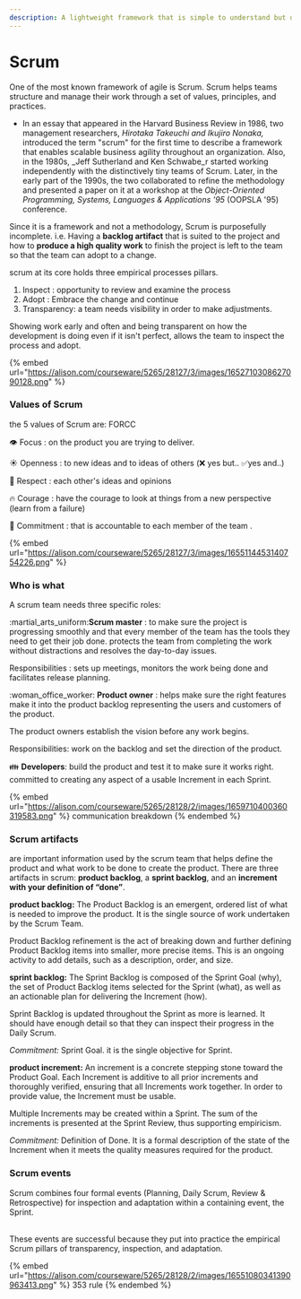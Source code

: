 ```yaml
---
description: A lightweight framework that is simple to understand but difficult to master.
---
```


# Scrum

One of the most known framework of agile is Scrum. Scrum helps teams structure and manage their work through a set of values, principles, and practices.

* In an essay that appeared in the Harvard Business Review in 1986, two management researchers, _Hirotaka Takeuchi and Ikujiro Nonaka,_ introduced the term "scrum" for the first time to describe a framework that enables scalable business agility throughout an organization. Also, in the 1980s, _Jeff Sutherland and Ken Schwabe_r started working independently with the distinctively tiny teams of Scrum. Later, in the early part of the 1990s, the two collaborated to refine the methodology and presented a paper on it at a workshop at the _Object-Oriented Programming, Systems, Languages & Applications '95_ (OOPSLA '95) conference.

Since it is a framework and not a methodology, Scrum is purposefully incomplete. i.e. Having a **backlog artifact** that is suited to the project and how to  **produce a high quality work** to finish the project is left to the team so that  the team can adopt to a change.&#x20;

scrum at its core holds three empirical processes pillars.

1. Inspect : opportunity to review and examine the process
2. Adopt : Embrace the change and continue&#x20;
3. Transparency: a team needs visibility in order to make adjustments.&#x20;

Showing work early and often and being transparent on how the development is doing even if it isn't perfect, allows the team to inspect the process and adopt.

{% embed url="https://alison.com/courseware/5265/28127/3/images/1652710308627090128.png" %}

### Values of Scrum

the 5 values of Scrum are: FORCC

:eye: Focus : on the product you are trying to deliver.

:sunny: Openness : to new ideas and to ideas of others  (❌ yes but..  ✅yes and..)

:crown: Respect :  each other's ideas and opinions&#x20;

:fire: Courage : have the courage to look at things from a new perspective (learn from a failure)  &#x20;

:handshake: Commitment : that is accountable to each member of the team .&#x20;

{% embed url="https://alison.com/courseware/5265/28127/3/images/1655114453140754226.png" %}

### Who is what&#x20;

A scrum team needs three specific roles:

:martial\_arts\_uniform:**Scrum master** : to make sure the project is progressing smoothly and that every member of the team has the tools they need to get their job done. protects the team from completing the work without distractions and resolves the day-to-day issues.

&#x20;   Responsibilities : sets up meetings, monitors the work being done and facilitates release planning.&#x20;

:woman\_office\_worker: **Product owner** : helps make sure the right features make it into the product backlog representing the users and customers of the product.

The product owners establish the vision before any work begins.

&#x20;     Responsibilities: work on the backlog and set the direction of the product.

:family: **Developers**: build the product and test it to make sure it works right. committed to creating any aspect of a usable Increment in each Sprint.

{% embed url="https://alison.com/courseware/5265/28128/2/images/1659710400360319583.png" %}
communication breakdown
{% endembed %}

### Scrum artifacts

are important information used by the scrum team that helps define the product and what work to be done to create the product. There are three artifacts in scrum: **product backlog**, a **sprint backlog**, and an **increment with your definition of “done”**.

**product backlog:** The Product Backlog is an emergent, ordered list of what is needed to improve the product. It is the single source of work undertaken by the Scrum Team.

&#x20;        Product Backlog refinement is the act of breaking down and further defining Product Backlog items into smaller, more precise items. This is an ongoing activity to add details, such as a description, order, and size.

**sprint backlog:** The Sprint Backlog is composed of the Sprint Goal (why), the set of Product Backlog items selected for the Sprint (what), as well as an actionable plan for delivering the Increment (how).

&#x20;     Sprint Backlog is updated throughout the Sprint as more is learned. It should have enough detail so that they can inspect their progress in the Daily Scrum.

_Commitment:_ Sprint Goal. it is the single objective for Sprint.

**product increment:** An increment is a concrete stepping stone toward the Product Goal. Each Increment is additive to all prior increments and thoroughly verified, ensuring that all Increments work together. In order to provide value, the Increment must be usable.

&#x20;     Multiple Increments may be created within a Sprint. The sum of the increments is presented at the Sprint Review, thus supporting empiricism.

_Commitment:_ Definition of Done. It is a formal description of the state of the Increment when it meets the quality measures required for the product.



### Scrum events&#x20;

Scrum combines four formal events (Planning, Daily Scrum, Review & Retrospective) for inspection and adaptation within a containing event, the Sprint.&#x20;

\
These events are successful because they put into practice the empirical Scrum pillars of transparency, inspection, and adaptation.

{% embed url="https://alison.com/courseware/5265/28128/2/images/16551080341390963413.png" %}
353 rule
{% endembed %}

